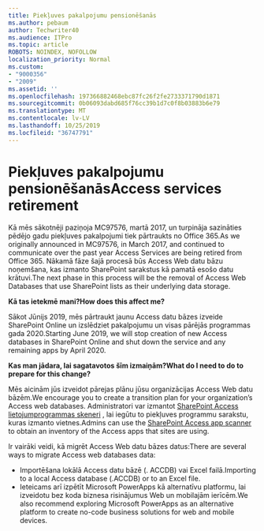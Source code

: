 ```yaml
---
title: Piekļuves pakalpojumu pensionēšanās
ms.author: pebaum
author: Techwriter40
ms.audience: ITPro
ms.topic: article
ROBOTS: NOINDEX, NOFOLLOW
localization_priority: Normal
ms.custom:
- "9000356"
- "2009"
ms.assetid: ''
ms.openlocfilehash: 197366882468ebc87fc26f2fe2733371790d1871
ms.sourcegitcommit: 0b06093dabd685f76cc39b1d7c0f8b03883b6e79
ms.translationtype: MT
ms.contentlocale: lv-LV
ms.lasthandoff: 10/25/2019
ms.locfileid: "36747791"
---
```

# <a name="access-services-retirement"></a><span data-ttu-id="501ff-102">Piekļuves pakalpojumu pensionēšanās</span><span class="sxs-lookup"><span data-stu-id="501ff-102">Access services retirement</span></span>

<span data-ttu-id="501ff-103">Kā mēs sākotnēji paziņoja MC97576, martā 2017, un turpināja sazināties pēdējo gadu piekļuves pakalpojumi tiek pārtraukts no Office 365.</span><span class="sxs-lookup"><span data-stu-id="501ff-103">As we originally announced in MC97576, in March 2017, and continued to communicate over the past year Access Services are being retired from Office 365.</span></span> <span data-ttu-id="501ff-104">Nākamā fāze šajā procesā būs Access Web datu bāzu noņemšana, kas izmanto SharePoint sarakstus kā pamatā esošo datu krātuvi.</span><span class="sxs-lookup"><span data-stu-id="501ff-104">The next phase in this process will be the removal of Access Web Databases that use SharePoint lists as their underlying data storage.</span></span>

<span data-ttu-id="501ff-105">**Kā tas ietekmē mani?**</span><span class="sxs-lookup"><span data-stu-id="501ff-105">**How does this affect me?**</span></span>

<span data-ttu-id="501ff-106">Sākot Jūnijs 2019, mēs pārtraukt jaunu Access datu bāzes izveide SharePoint Online un izslēdziet pakalpojumu un visas pārējās programmas gada 2020.</span><span class="sxs-lookup"><span data-stu-id="501ff-106">Starting June 2019, we will stop creation of new Access databases in SharePoint Online and shut down the service and any remaining apps by April 2020.</span></span>

<span data-ttu-id="501ff-107">**Kas man jādara, lai sagatavotos šīm izmaiņām?**</span><span class="sxs-lookup"><span data-stu-id="501ff-107">**What do I need to do to prepare for this change?**</span></span>

<span data-ttu-id="501ff-108">Mēs aicinām jūs izveidot pārejas plānu jūsu organizācijas Access Web datu bāzēm.</span><span class="sxs-lookup"><span data-stu-id="501ff-108">We encourage you to create a transition plan for your organization’s Access web databases.</span></span> <span data-ttu-id="501ff-109">Administratori var izmantot [SharePoint Access lietojumprogrammas skeneri](https://github.com/SharePoint/PnP-Tools/tree/master/Solutions/SharePoint.AccessApp.Scanner) , lai iegūtu to piekļuves programmu sarakstu, kuras izmanto vietnes.</span><span class="sxs-lookup"><span data-stu-id="501ff-109">Admins can use the [SharePoint Access app scanner](https://github.com/SharePoint/PnP-Tools/tree/master/Solutions/SharePoint.AccessApp.Scanner) to obtain an inventory of the Access apps that sites are using.</span></span>

<span data-ttu-id="501ff-110">Ir vairāki veidi, kā migrēt Access Web datu bāzes datus:</span><span class="sxs-lookup"><span data-stu-id="501ff-110">There are several ways to migrate Access web databases data:</span></span>

- <span data-ttu-id="501ff-111">Importēšana lokālā Access datu bāzē (. ACCDB) vai Excel failā.</span><span class="sxs-lookup"><span data-stu-id="501ff-111">Importing to a local Access database (.ACCDB) or to an Excel file.</span></span>
- <span data-ttu-id="501ff-112">Ieteicams arī izpētīt Microsoft PowerApps kā alternatīvu platformu, lai izveidotu bez koda biznesa risinājumus Web un mobilajām ierīcēm.</span><span class="sxs-lookup"><span data-stu-id="501ff-112">We also recommend exploring Microsoft PowerApps as an alternative platform to create no-code business solutions for web and mobile devices.</span></span>